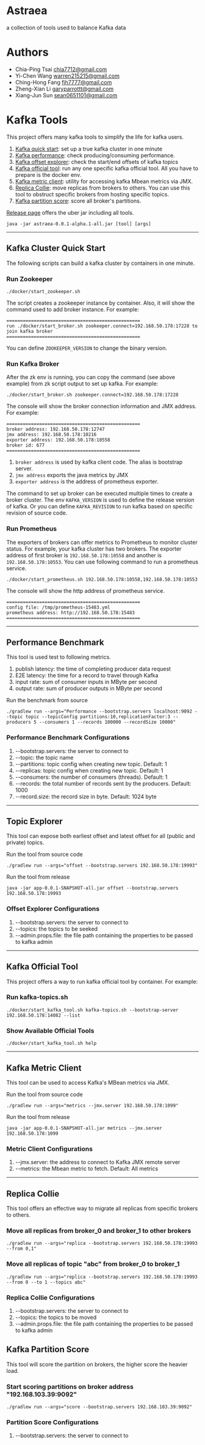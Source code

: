 # Astraea
a collection of tools used to balance Kafka data

# Authors
- Chia-Ping Tsai <chia7712@gmail.com>
- Yi-Chen   Wang <warren215215@gmail.com>
- Ching-Hong Fang <fjh7777@gmail.com>
- Zheng-Xian Li <garyparrottt@gmail.com>
- Xiang-Jun Sun <sean0651101@gmail.com>

# Kafka Tools

This project offers many kafka tools to simplify the life for kafka users.

1. [Kafka quick start](#kafka-cluster-quick-start): set up a true kafka cluster in one minute
2. [Kafka performance](#Performance-Benchmark): check producing/consuming performance.
3. [Kafka offset explorer](#topic-explorer): check the start/end offsets of kafka topics
4. [Kafka official tool](#kafka-official-tool): run any one specific kafka official tool. All you have to prepare is the docker env.
5. [Kafka metric client](#kafka-metric-client): utility for accessing kafka Mbean metrics via JMX.
6. [Replica Collie](#replica-collie): move replicas from brokers to others. You can use this tool to obstruct specific brokers from hosting specific topics.
7. [Kafka partition score](#Kafka-partition-score): score all broker's partitions. 

[Release page](https://github.com/skiptests/astraea/releases) offers the uber jar including all tools.

```shell
java -jar astraea-0.0.1-alpha.1-all.jar [tool] [args]
```

---

## Kafka Cluster Quick Start

The following scripts can build a kafka cluster by containers in one minute.

### Run Zookeeper

```shell
./docker/start_zookeeper.sh
```

The script creates a zookeeper instance by container. Also, it will show the command used to add broker instance. For example:

```shell
=================================================
run ./docker/start_broker.sh zookeeper.connect=192.168.50.178:17228 to join kafka broker
=================================================
```

You can define `ZOOKEEPER_VERSION` to change the binary version.

### Run Kafka Broker

After the zk env is running, you can copy the command (see above example) from zk script output to set up kafka. For example:
```shell
./docker/start_broker.sh zookeeper.connect=192.168.50.178:17228
```

The console will show the broker connection information and JMX address. For example:

```shell
=================================================
broker address: 192.168.50.178:12747
jmx address: 192.168.50.178:10216
exporter address: 192.168.50.178:10558
broker id: 677
=================================================
```

1. `broker address` is used by kafka client code. The alias is bootstrap server.
2. `jmx address` exports the java metrics by JMX
3. `exporter address` is the address of prometheus exporter.

The command to set up broker can be executed multiple times to create a broker cluster. The env `KAFKA_VERSION` is used to
define the release version of kafka. Or you can define `KAFKA_REVISION` to run kafka based on specific revision of source code.

### Run Prometheus

The exporters of brokers can offer metrics to Prometheus to monitor cluster status. For example, your kafka cluster has
two brokers. The exporter address of first broker is `192.168.50.178:10558` and another is `192.168.50.178:10553`. You can
use following command to run a prometheus service.

```shell
./docker/start_prometheus.sh 192.168.50.178:10558,192.168.50.178:10553
```

The console will show the http address of prometheus service.
```shell
=================================================
config file: /tmp/prometheus-15483.yml
prometheus address: http://192.168.50.178:15483
=================================================
```

---

## Performance Benchmark
This tool is used test to following metrics.
1. publish latency: the time of completing producer data request
2. E2E latency: the time for a record to travel through Kafka
3. input rate: sum of consumer inputs in MByte per second
4. output rate: sum of producer outputs in MByte per second

Run the benchmark from source
```shell
./gradlew run --args="Performance --bootstrap.servers localhost:9092 --topic topic --topicConfig partitions:10,replicationFactor:3 --producers 5 --consumers 1 --records 100000 --recordSize 10000"
```
### Performance Benchmark Configurations
1. --bootstrap.servers: the server to connect to
2. --topic: the topic name
3. --partitions: topic config when creating new topic. Default: 1 
4. --replicas: topic config when creating new topic. Default: 1
5. --consumers: the number of consumers (threads). Default: 1
6. --records: the total number of records sent by the producers. Default: 1000
7. --record.size: the record size in byte. Default: 1024 byte

---

## Topic Explorer

This tool can expose both earliest offset and latest offset for all (public and private) topics.

Run the tool from source code
```shell
./gradlew run --args="offset --bootstrap.servers 192.168.50.178:19993"
```

Run the tool from release
```shell
java -jar app-0.0.1-SNAPSHOT-all.jar offset --bootstrap.servers 192.168.50.178:19993
```

### Offset Explorer Configurations
1. --bootstrap.servers: the server to connect to
2. --topics: the topics to be seeked
3. --admin.props.file: the file path containing the properties to be passed to kafka admin

---

## Kafka Official Tool

This project offers a way to run kafka official tool by container. For example:

### Run kafka-topics.sh

```shell
./docker/start_kafka_tool.sh kafka-topics.sh --bootstrap-server 192.168.50.178:14082 --list
```

### Show Available Official Tools

```shell
./docker/start_kafka_tool.sh help
```

---

## Kafka Metric Client

This tool can be used to access Kafka's MBean metrics via JMX.

Run the tool from source code

```shell
./gradlew run --args="metrics --jmx.server 192.168.50.178:1099"
```

Run the tool from release
```shell
java -jar app-0.0.1-SNAPSHOT-all.jar metrics --jmx.server 192.168.50.178:1099
```

### Metric Client Configurations

1. --jmx.server: the address to connect to Kafka JMX remote server
2. --metrics: the Mbean metric to fetch. Default: All metrics

---

## Replica Collie

This tool offers an effective way to migrate all replicas from specific brokers to others.

### Move all replicas from broker_0 and broker_1 to other brokers

```shell
./gradlew run --args="replica --bootstrap.servers 192.168.50.178:19993 --from 0,1"
```

### Move all replicas of topic "abc" from broker_0 to broker_1

```shell
./gradlew run --args="replica --bootstrap.servers 192.168.50.178:19993 --from 0 --to 1 --topics abc"
```

### Replica Collie Configurations
1. --bootstrap.servers: the server to connect to
2. --topics: the topics to be moved
3. --admin.props.file: the file path containing the properties to be passed to kafka admin

## Kafka Partition Score

This tool will score the partition on brokers, the higher score the heavier load.

### Start scoring partitions on broker address "192.168.103.39:9092"

```shell
./gradlew run --args="score --bootstrap.servers 192.168.103.39:9092"
```

### Partition Score Configurations

1. --bootstrap.servers: the server to connect to

